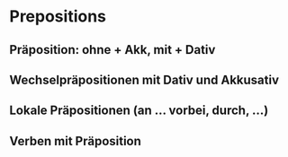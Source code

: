 # Prepositions

## Präposition: ohne + Akk, mit + Dativ

## Wechselpräpositionen mit Dativ und Akkusativ

## Lokale Präpositionen (an ... vorbei, durch, ...)

## Verben mit Präposition

